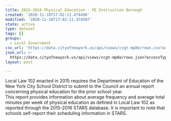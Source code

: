 ```yaml
---
title: 2015-2016 Physical Education - PE Instruction Borough
created: '2020-11-10T17:02:11.474498'
modified: '2020-11-10T17:02:11.474507'
state: active
type: dataset
tags: []
groups:
  - Local Government
csv_url: 'https://data.cityofnewyork.us/api/views/ccgt-mp8e/rows.csv?accessType=DOWNLOAD'
json_url: >-
  https://data.cityofnewyork.us/api/views/ccgt-mp8e/rows.json?accessType=DOWNLOAD
layout: post

---
```

Local Law 102 enacted in 2015 requires the Department of Education of the New York City School District to submit to the Council an annual report concerning physical education for the prior school year.    
This report provides information about average frequency and average total minutes per week of physical education as defined in Local Law 102 as reported through the 2015-2016 STARS database. It is important to note that schools self-report their scheduling information in STARS.
